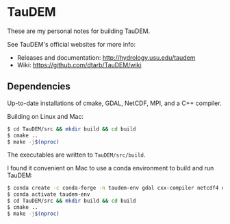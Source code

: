 # TauDEM

These are my personal notes for building TauDEM.

See TauDEM's official websites for more info:
 - Releases and documentation: http://hydrology.usu.edu/taudem
 - Wiki: https://github.com/dtarb/TauDEM/wiki

Dependencies
---
Up-to-date installations of cmake, GDAL, NetCDF, MPI, and a C++ compiler.

Building on Linux and Mac:
```sh
$ cd TauDEM/src && mkdir build && cd build
$ cmake ..
$ make -j$(nproc)
```
The executables are written to `TauDEM/src/build`.

I found it convenient on Mac to use a conda environment to build and run TauDEM:
```sh
$ conda create -c conda-forge -n taudem-env gdal cxx-compiler netcdf4 openmpi # or mpich
$ conda activate taudem-env
$ cd TauDEM/src && mkdir build && cd build
$ cmake ..
$ make -j$(nproc)
```
